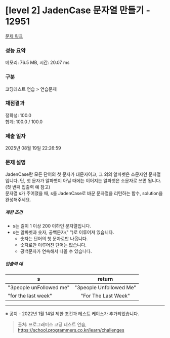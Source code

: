 # [level 2] JadenCase 문자열 만들기 - 12951 

[문제 링크](https://school.programmers.co.kr/learn/courses/30/lessons/12951) 

### 성능 요약

메모리: 76.5 MB, 시간: 20.07 ms

### 구분

코딩테스트 연습 > 연습문제

### 채점결과

정확성: 100.0<br/>합계: 100.0 / 100.0

### 제출 일자

2025년 08월 19일 22:26:59

### 문제 설명

<p>JadenCase란 모든 단어의 첫 문자가 대문자이고, 그 외의 알파벳은 소문자인 문자열입니다. 단, 첫 문자가 알파벳이 아닐 때에는 이어지는 알파벳은 소문자로 쓰면 됩니다. (첫 번째 입출력 예 참고)<br>
문자열 s가 주어졌을 때, s를 JadenCase로 바꾼 문자열을 리턴하는 함수, solution을 완성해주세요.</p>

<h5>제한 조건</h5>

<ul>
<li>s는 길이 1 이상 200 이하인 문자열입니다.</li>
<li>s는 알파벳과 숫자, 공백문자(" ")로 이루어져 있습니다.

<ul>
<li>숫자는 단어의 첫 문자로만 나옵니다.</li>
<li>숫자로만 이루어진 단어는 없습니다.</li>
<li>공백문자가 연속해서 나올 수 있습니다.</li>
</ul></li>
</ul>

<h5>입출력 예</h5>
<table class="table">
        <thead><tr>
<th>s</th>
<th style="text-align: center">return</th>
</tr>
</thead>
        <tbody><tr>
<td>"3people unFollowed me"</td>
<td style="text-align: center">"3people Unfollowed Me"</td>
</tr>
<tr>
<td>"for the last week"</td>
<td style="text-align: center">"For The Last Week"</td>
</tr>
</tbody>
      </table>
<hr>

<p>※ 공지 - 2022년 1월 14일 제한 조건과 테스트 케이스가 추가되었습니다.</p>


> 출처: 프로그래머스 코딩 테스트 연습, https://school.programmers.co.kr/learn/challenges